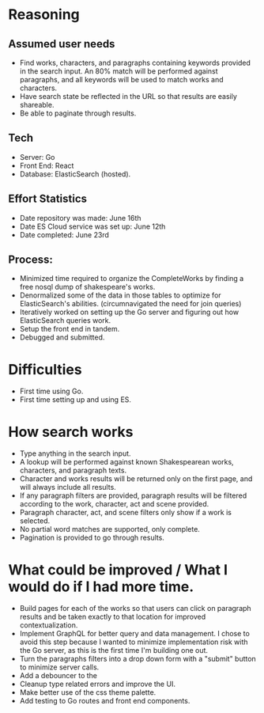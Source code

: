 # Reasoning

## Assumed user needs

- Find works, characters, and paragraphs containing keywords provided in the search input. An 80% match will be performed against paragraphs, and all keywords will be used to match works and characters.
- Have search state be reflected in the URL so that results are easily shareable.
- Be able to paginate through results.

## Tech

- Server: Go
- Front End: React
- Database: ElasticSearch (hosted).

## Effort Statistics

- Date repository was made: June 16th
- Date ES Cloud service was set up: June 12th
- Date completed: June 23rd

## Process:

- Minimized time required to organize the CompleteWorks by finding a free nosql dump of shakespeare's works.
- Denormalized some of the data in those tables to optimize for ElasticSearch's abilities. (circumnavigated the need for join queries)
- Iteratively worked on setting up the Go server and figuring out how ElasticSearch queries work.
- Setup the front end in tandem.
- Debugged and submitted.

# Difficulties

- First time using Go.
- First time setting up and using ES.

# How search works

- Type anything in the search input.
- A lookup will be performed against known Shakespearean works, characters, and paragraph texts.
- Character and works results will be returned only on the first page, and will always include all results.
- If any paragraph filters are provided, paragraph results will be filtered according to the work, character, act and scene provided.
- Paragraph character, act, and scene filters only show if a work is selected.
- No partial word matches are supported, only complete.
- Pagination is provided to go through results.

# What could be improved / What I would do if I had more time.

- Build pages for each of the works so that users can click on paragraph results and be taken exactly to that location for improved contextualization.
- Implement GraphQL for better query and data management. I chose to avoid this step because I wanted to minimize implementation risk with the Go server, as this is the first time I'm building one out.
- Turn the paragraphs filters into a drop down form with a "submit" button to minimize server calls.
- Add a debouncer to the
- Cleanup type related errors and improve the UI.
- Make better use of the css theme palette.
- Add testing to Go routes and front end components.
